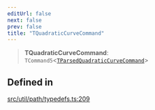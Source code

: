 ```yaml
---
editUrl: false
next: false
prev: false
title: "TQuadraticCurveCommand"
---
```


> **TQuadraticCurveCommand**: `TCommand5`\<[`TParsedQuadraticCurveCommand`](/api/namespaces/util/type-aliases/tparsedquadraticcurvecommand/)\>

## Defined in

[src/util/path/typedefs.ts:209](https://github.com/fabricjs/fabric.js/blob/8748628df7e9de00ba77413bfc3ad9e9fe9d4f30/src/util/path/typedefs.ts#L209)
